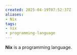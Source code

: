 ```yaml
---
created: 2025-04-19T07:52:37Z
aliases:
- Nix
tags:
- nix
- programming-language
---
```


**Nix** is a programming language.
